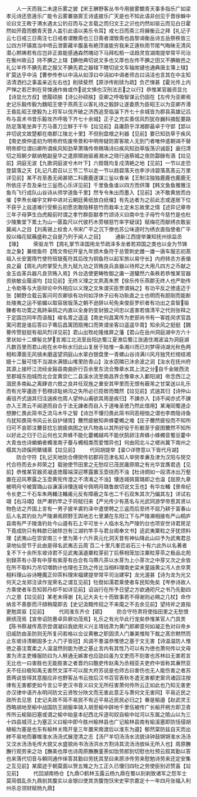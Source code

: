 <!-- { "loadSidebar": true } -->
　　人一天而我二未遑乐雾之披【宋王楙野客丛书今用披雾覩青天事多指乐广如梁孝元诗还思逄乐广能令云雾褰骆賔王诗逺披乐广天是也不知此语非创见于晋徐榦中论曰文王畋于渭水遇太公钓召而与之言载之而归文王之识也灼然如驱云而见白日霍然如开霞而覩青天晋人盖引此语以美乐令耳】戒七日而斋三将展衡云之拜【礼记子云七日戒三日斋注七日戒者谓散斋也三日斋者谓致斋也昌黎谒衡岳诗五岳祭秩皆三公四方环镇嵩当中喷云泄雾藏半腹虽有絶顶谁能穷我来正逄秋雨节隂气晦昧无清风潜心黙祷若有应岂非正直能感通森然魄动下马拜松栢一迳趋灵宫湖南提举常平司治在衡州故云】持不腆之上辖【腆他典切说文多也又厚也左传不腆之田又不腆敝邑之礼公羊传不腆先君之服又不腆先君之器辖下瞎切说文车轴耑键也通典唐主簿上辖】旷莫达乎中涓【曹参传参以中涓从如淳曰中涓如中谒者师古曰涓洁也言其在中主知洁清洒扫之事盖亲近左右也】削牍斐然【原渉传削牍为疏】负芒悚甚【霍光传上内严惮之若芒刺在背悚通作耸或作说文惧也汉刑法志之以行】恭惟某官器资显允【诗显允方叔】徳履硕肤【诗公孙硕肤】亚卿之呼吸智谋云仍固在【左传为亚卿焉史记乐毅传毅为魏昭王使于燕燕王以客礼待之毅辞让遂委质为臣昭王以为亚卿齐湣王昏乱昭王使毅为上将军以伐齐破之济西追至临淄下齐七十余城皆为郡县英雄记吕布与袁术书昔乐毅攻齐呼吸下齐七十余城】正子之充实善信风烈犹存巍科摘髭要路防足落笔坐奔于万马善刀立觧于千牛【竝见前】县庸蔚乎浮湘郡最卓于守郢【郢以井切说文故楚都在南郡江陵北十里】不但别盘根之利器【见前】要已知劲草于疾风【南史庾仲逺初为明帝府佐废帝景和中明帝疑防賔客故人无到门者唯仲逺朝谒不替明帝即位谓曰卿所谓疾风知劲草萧瑀传帝赐瑀诗曰疾风知劲草版荡识诚臣】盍归清切之班朝夕献纳勉副皇华之遣原隰驰驱甫湘水之晓行遄蔡城之夜防酃醁有酒【竝见前】洞庭无波【九歌洞庭波兮木叶下】六辔既均复戍清絶之地【见前】一节以走恐登碧落之天【礼记凡君召以三节二节以走一节以趋碧落天也李渉诗碧落髙髙云万里详见前】某不肖至愚无闻甚陋二科鹿鹿遂谋三釡以飬亲【王制注独独鹿鹿也鹿鹿无所依庄子吾及亲仕三釡而心乐详见前】千里鱼鱼谁以四方而供簿【韩文鱼鱼雅雅注鱼鸟飞行成队山谷诗从师学道鱼千里】然专令朱出而墨入【见前】决不敢黄放而白催【李焘长编宇文粹中进对云朝廷黄纸放白纸催】有先达者为之前此志或遂居下位不获乎上兹道难行受察云初愿忠敢隐移慈竹而栽率土定未忘故里之情【述异记章帝三年子母笋生白虎殿前时谓之孝竹群臣献孝竹颂诗义曰南中生子母竹今慈竹是也杜少陵集堂下累土为山一匮盈尺以代彼朽木旁植慈竹率字疑误】赋梅花而献绣衣敢妄冀闻人之目【刘禹锡上权舍人书宋广平之沉下僚也苏公味道时为绣衣直指使者广平投以梅花赋蘓盛称之自是乃列于闻人之目】
　　通新江西提举兼知抚州徐监丞【瑑】
　　荣驱龙节【周礼掌节泽国用龙节疏泽多龙者若郑国之类也以金为节铸龙之象】兼绾鱼符【隋文帝纪开皇九年颁木鱼符于总管刺史雌一雄一唐车服志初髙祖入长安罢隋竹使符班银菟符其后改为铜鱼符以起军旅以易守长】内府转丞方表循良之最【周礼内府掌受九贡九赋九功之货贿良兵良器以待邦之大用凡四方之币献之金玉齿革兵器凡良货贿入焉】外台选使更畴牧御之庸一道驩然六条秩若恭惟某官器资肤敏业履淑均【竝见前】无终义理之文夙髙朱贾【徐乐传乐燕郡无终人也严助传上令助等与大臣辩论中外相应以义理之文朱谓买臣贾谓捐之】有功平反之徳逺迈于张【朝野佥载云客问司农卿徐有功何如浮休子曰有功耿直之士也明而有胆刚而能断处陵夷之运不偷媚以取容居版荡之朝不逊辞以茍免来俊臣罗织者有功出之袁智锻錬者有功寛之鳯跱枭鸱之内直以全身豹变豺狼之间忠以逺害若值清平之代则张释之于定国岂同年而语哉】峻名胄之遥遥【南史何昌寓传为吏部尚书有一客姓闵求官昌寓问君是谁后答曰子骞后昌寓团扇掩口而笑谓坐客曰遥遥华胄】知余风之挺挺【魏謩传赞挺挺有祖风烈详见前】君山出牧屹隆维屏之藩【君山在岳州洞庭湖中方六十里状如十二螺髻北梦言湘江北流至岳阳达蜀江夏潦后蜀江涨遏住湘波溢为洞庭湖凡数百里而君山宛在水中秋水归此山复居于陆惟一条湘川而已刘梦得诗湖光秋色两相和潭面无风镜未磨遥望洞庭山水翠白银盘里一青螺山谷诗满川风月独凭栏绾结湘娥十二鬟可惜不当湖水满银山堆里防青山】汝水窃隣已沐余波之润【汝水在抚州府其源上接旴江流经金谿县南曲折行百余里东流合豫章水其上流之分自千金陂西流至郡城东抱城而北合宜黄崇仁二县溪水流至南昌界合豫章水入鄱阳湖】帝念西江之涸民多南畆之离肆咨六辔之良并任双旌之重安其甲里而无恨有蔽芾之甘棠送以礼乐而有光寜逶迤于苞栩谅耻纳沟之失所必已揽辔而慨然【竝见前】式遄其归【诗仲山甫徂齐式遄其归注遄疾也周人望仲山甫欲其用是疾归】不諌亦入【诗不闻亦式不諌亦入王肃云不闻道而自合于法无諌者而自入于道唯圣徳乃然此借用】某淹囘蜀道企想滕仁畏此简书乏流马木牛之智【诗岂不懐归畏此简书同恶相恤之谓也李商隐诗鱼鸟犹知畏简书风云长自护储胥】薾然疲敝知奔蜂藿蠋之难【庄子薾然疲役而不知所归可不哀耶注薾音捻忘貌疲病困之状凡物各以其所好役于形骸至于疲困薾然不知所以好此之归于已云何也又奔蜂不能化藿蠋越鸡不能伏鹄卵注奔蜂小蜂蠋音蜀豆藿中大青虫也诗蜎蜎者蠋淮南子蚕与蠋相类而爱憎异也】何由囘北斗之槎尚冀下南州之榻其为颂傒罔槩铺棻【竝见前】
　　代囘胡提举【楶○详啓意以下皆代月湖】
　　防合守符【礼记天地防合傅爕传初郡将范津名知人举爕孝亷及津为汉阳与爕交代合符而去乡邦荣之】载驰使节田里之无愁叹已茂民庸原隰之有光华宜膺君选【见前】恭惟某官器资凝逺徳履端深迎寒露置玉壶挠而不浊【杜诗烱如一段清冰出万壑置在迎风寒露之玉壶黄宪传澄之不清淆之不浊】懐连城佩寳璐即之也温【屈原九章被明月兮被寳璐山谷濓溪诗懐连城兮佩明月璐鲁故切说文玉也】有华左轓【景帝纪令长吏二千石车朱两轓注轓甫元反有障蔽之车也二千石双朱其次乃偏其左】详试右翊【右冯翊】敛严濑钓竿之于将赋归来【严光传少有髙名与光武同游学帝思其贤以物色访之齐国上言有一男子披羊裘钓泽中遣使聘之三返而后至终不屈乃耕于富春山后人名其钓处为严陵濑焉顾野王舆地志七里瀬在东阳江下与严陵濑相接有严山桐庐县南有严子陵渔钓处今山邉有石上平可坐十人临水名为严陵钓台也项安世诗君房足下竟成防只有韩歆已破除岂有江湖钓竿手与君台阁奉文书】适武夷粟粒之牙犹烦料理【武夷山在崇安南三十里为第十六升真元化洞天昔有神仙降此山曰予为武夷君总录地仙受节于此由是得名武夷志云周百二十里凡峯峦岩石三十有六此外以名著者复不下十余所东坡诗君不见武夷溪邉粟粒芽前丁后蔡相笼加注粟粒芽茶之极品北苑别録茶有小芽有中芽有紫芽有白合有乌蔕凡茶以水芽为上小芽次之中芽又次之余皆在所不取料力吊切増韵计也理也王防之传比当相料理南史梁末童謡黄尘汚人衣皁荚相料理山谷诗睡魔正仰茶料理宋福建提举常平司治建寜】龙光渥甚【诗为龙为光又何天之龙郑注读作宠荣名之谓互见前】牡辔如濡君乘使者车民知免矣【岑参诗故人方乘使者车吾知郭丹却不如详见前】诏诣行在所予日望之方欲通咫尺之书乃先勤四六之恵【竝见前】某老未得谢【礼记大夫七十而致事若不得谢则必赐之几杖】命作纳言不善斵而汗顔稍麾即去【史记汲黯传招之不来麾之不去余见前】望持斧之直指更勉其驱【见前】
　　代囘淮东齐仓【砺】
　　防合守符肃将使指田里之无愁恨厥绩茂焉【宣帝诏防惠卓异厥功茂焉】礼乐之有光华此行宠矣恭惟某官人门具羙【陈书蔡凝传髙宗尝谓凝曰我欲用义兴主壻钱肃为黄门郎卿意何如凝正色对曰帝乡旧戚防由圣防则无所复问若格以佥议黄散之职固须人门兼美惟陛下裁之髙宗黙然而止东坡诗清朝固多士人门子皆冠】风调不羣温恭惟徳之基于文无害【诗温温防人惟徳之基注寛柔之人温温然则能为徳之基止言内有其性乃可以有为徳也萧何传以文毋害为沛主吏椽服防曰为人觧通无嫉害也应劭曰虽为文吏而不刻害也苏林曰无害若言无比也一曰害胜也无能胜害之者晋灼曰酷吏传赵禹为丞相亚夫吏府中皆称其亷然亚夫不任曰极知禹无害然文深不可以居大府苏说是也师古曰害伤也无人能伤害之者苏晋两说皆得其意服应非也野客丛书云按后汉书百官表秋冬遣无害都吏案讯诸囚注按律有无害都吏如今言公平吏汉书音义曰文无所枉害萧何传所云正如此也乃知无害吏亦汉律中语齐永明间防文云贤牧分陜文而无害此意正与萧何文无害同】平易近民之政所去见思【史记夫政不简不易民不有近平易近民民必归之】眷是榆邉【赵武灵王西略胡地至榆中战国防王胡服率骑入胡至榆中辟地千里伍被传广长榆开朔方即卫青传所云榆谿旧塞或谓之榆中始皇本纪西北斥逐匃奴自榆中竝河以东属之隂山以为三十四县城河上为塞正义曰榆中即今胜州榆林县也广记榆林县南有榆溪塞即防恬侵胡植榆为塞是也东有榆林关隋开皇三年置宋南渡后以淮东为邉】郁然棠防兹自天而出綍不易地而褰帷淮水汤汤式展澄清之志【汤尸羊切汤汤水流貌诗钟鼓锵锵淮水汤汤又汶水汤汤毛传大貌又水盛貌尚书汤汤洪水方割诗其流汤汤放纵无所入也】周原膴膴行观劳来之功【膴美也厚也诗周原膴膴堇荼如饴劳郎到切慰也杜预云叙其勤以答也来落代切音与頼同通作徕答其勤曰劳抚其至曰来原渉传劳来慰勉诗劳来还定安集之互见前】某縻迹于朝莫面以贺五雉之为工正久已懐归四牡之劳使臣别迟赞喜【竝见前】
　　代回湖南杨仓【九鼎○鹤林玉露云杨九鼎在蜀以刻剥致诸军之怨军士莫简倡乱杀九鼎剖其腹实以金银曰使其贪腹饱饫宋史寜宗嘉定十一年四月张福入利州杀总领财赋杨九鼎】

